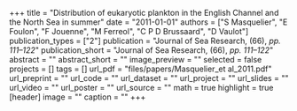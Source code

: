 +++
title = "Distribution of eukaryotic plankton in the English Channel and the North Sea in summer"
date = "2011-01-01"
authors = ["S Masquelier", "E Foulon", "F Jouenne", "M Ferreol", "C P D Brussaard", "D Vaulot"]
publication_types = ["2"]
publication = "Journal of Sea Research, (66), _pp. 111–122_"
publication_short = "Journal of Sea Research, (66), _pp. 111–122_"
abstract = ""
abstract_short = ""
image_preview = ""
selected = false
projects = []
tags = []
url_pdf = "files/papers/Masquelier_et al_2011.pdf"
url_preprint = ""
url_code = ""
url_dataset = ""
url_project = ""
url_slides = ""
url_video = ""
url_poster = ""
url_source = ""
math = true
highlight = true
[header]
image = ""
caption = ""
+++
